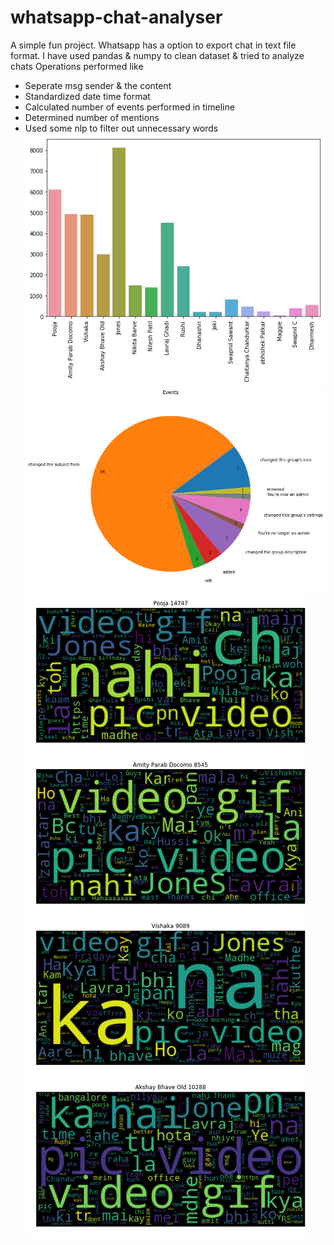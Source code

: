 # whatsapp-chat-analyser
A simple fun project.
Whatsapp has a option to export chat in text file format. 
I have used pandas &amp; numpy to clean dataset &amp; tried to analyze chats
Operations performed like
- Seperate msg sender & the content
- Standardized date time format
- Calculated number of events performed in timeline
- Determined number of mentions
- Used some nlp to filter out unnecessary words
![alt text](https://github.com/swapcy/whatsapp-chat-analyser/blob/master/Members.png)
![alt text](https://github.com/swapcy/whatsapp-chat-analyser/blob/master/PieChart.png)
![alt text](https://github.com/swapcy/whatsapp-chat-analyser/blob/master/WordCloud.png)
